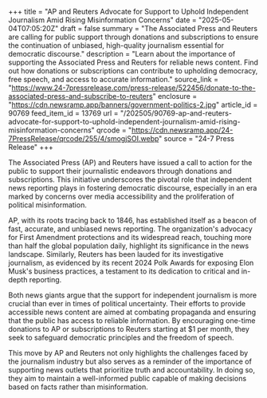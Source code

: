 +++
title = "AP and Reuters Advocate for Support to Uphold Independent Journalism Amid Rising Misinformation Concerns"
date = "2025-05-04T07:05:20Z"
draft = false
summary = "The Associated Press and Reuters are calling for public support through donations and subscriptions to ensure the continuation of unbiased, high-quality journalism essential for democratic discourse."
description = "Learn about the importance of supporting the Associated Press and Reuters for reliable news content. Find out how donations or subscriptions can contribute to upholding democracy, free speech, and access to accurate information."
source_link = "https://www.24-7pressrelease.com/press-release/522456/donate-to-the-associated-press-and-subscribe-to-reuters"
enclosure = "https://cdn.newsramp.app/banners/government-politics-2.jpg"
article_id = 90769
feed_item_id = 13769
url = "/202505/90769-ap-and-reuters-advocate-for-support-to-uphold-independent-journalism-amid-rising-misinformation-concerns"
qrcode = "https://cdn.newsramp.app/24-7PressRelease/qrcode/255/4/smogjSOI.webp"
source = "24-7 Press Release"
+++

<p>The Associated Press (AP) and Reuters have issued a call to action for the public to support their journalistic endeavors through donations and subscriptions. This initiative underscores the pivotal role that independent news reporting plays in fostering democratic discourse, especially in an era marked by concerns over media accessibility and the proliferation of political misinformation.</p><p>AP, with its roots tracing back to 1846, has established itself as a beacon of fast, accurate, and unbiased news reporting. The organization's advocacy for First Amendment protections and its widespread reach, touching more than half the global population daily, highlight its significance in the news landscape. Similarly, Reuters has been lauded for its investigative journalism, as evidenced by its recent 2024 Polk Awards for exposing Elon Musk's business practices, a testament to its dedication to critical and in-depth reporting.</p><p>Both news giants argue that the support for independent journalism is more crucial than ever in times of political uncertainty. Their efforts to provide accessible news content are aimed at combating propaganda and ensuring that the public has access to reliable information. By encouraging one-time donations to AP or subscriptions to Reuters starting at $1 per month, they seek to safeguard democratic principles and the freedom of speech.</p><p>This move by AP and Reuters not only highlights the challenges faced by the journalism industry but also serves as a reminder of the importance of supporting news outlets that prioritize truth and accountability. In doing so, they aim to maintain a well-informed public capable of making decisions based on facts rather than misinformation.</p>